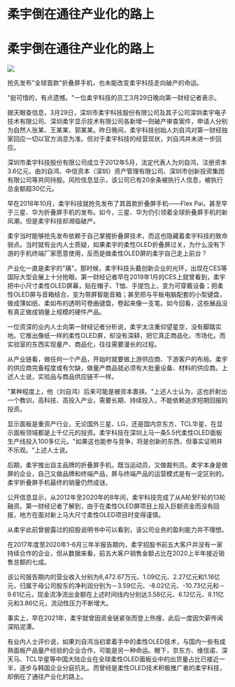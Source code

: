 # 柔宇倒在通往产业化的路上

# 柔宇倒在通往产业化的路上

![](https://inews.gtimg.com/om_bt/OmDByUZDtg3gV7hWICa1MPPTnRZItus8VxkPGnj-c6imMAA/1000)

抢先发布"全球首款"折叠屏手机，也未能改变柔宇科技走向破产的命运。

"挺可惜的，有点遗憾。"一位柔宇科技的员工3月29日晚向第一财经记者表示。

据天眼查信息，3月29日，深圳市柔宇科技股份有限公司及其子公司深圳柔宇电子技术有限公司、深圳柔宇显示技术有限公司各新增一则破产审查案件，申请人分别为自然人张某、王某某、郭某某。昨日晚间，柔宇科技创始人刘自鸿对第一财经独家回应一切以官方消息为准。但对于柔宇科技的经营现状，刘自鸿并未进一步回应。

深圳市柔宇科技股份有限公司成立于2012年5月，法定代表人为刘自鸿，注册资本3.6亿元，由刘自鸿、中信资本（深圳）资产管理有限公司、深圳市创新投资集团有限公司等共同持股。风险信息显示，该公司已有20余条被执行人信息，被执行总金额超30亿元。

早在2018年10月，柔宇科技就抢先发布了其首款折叠屏手机——Flex
Pai，甚至早于三星、华为折叠屏手机的发布。如今，三星、华为仍引领着全球折叠屏手机的新风潮，但是柔宇科技却濒临破产。

柔宇当时能够抢先发布依赖于自己掌握折叠屏技术，而这也隐藏着柔宇科技的致命弱点。当时就有业内人士质疑，如果柔宇的柔性OLED折叠屏过关，为什么没有下游的手机终端厂家愿意使用，反而是做柔性OLED屏的柔宇自己走上前台？

产业化一直是柔宇的"痛"。那时候，柔宇科技头戴创新企业的光环，出现在CES等国际大型会展上十分抢眼。第一财经记者早在2019年1月的CES上就曾看到，柔宇把中小尺寸柔性OLED屏幕，贴在帽子、T恤、手提包上，变为可穿戴设备；把柔性OLED屏与音箱结合，变为带屏智能音箱；甚至把与平板电脑配套的小型键盘，做成薄如纸、柔如布的透明可卷曲键盘，卷起来像一支笔。如今回看，这些展品没有真正做成销量上规模的硬件产品。

一位资深的业内人士向第一财经记者分析说，柔宇太注重仰望星空，没有脚踏实地。它推出像纸一样的柔性OLED屏，却没有深耕，把它真正商品化、市场化。而实验室的东西实现量产、商品化，往往需要漫长的过程。

从产业链看，做任何一个产品，开始时就要做上游供应商、下游客户的布局。柔宇的供应商完备程度或有欠缺，做量产商品就必须有大批量设备、材料的供应商。上述人士说，实验品与商品供应链不一样。

"某种程度上，他（刘自鸿）后来可能是被资本裹挟。"上述人士认为，这也折射出一个教训，高科技、高投入产业，需要长期、持续投入，不能依赖追求短期回报的投资。

显示面板是重资产行业，无论国外三星、LG，还是国内京东方、TCL华星，在显示面板领域都是上千亿元的投资。柔宇科技在深圳上马一条5.5代柔性OLED面板生产线投入100多亿元。"如果这也能参与竞争，将是创新的东西，但事实证明并不乐观。"上述人士说。

后期，柔宇推出自主品牌的折叠屏手机，既当运动员，又做裁判员。柔宇本身是做屏的企业，自己又做品牌和终端产品，屏与终端产品的运营模式是有一定区别的。柔宇折叠屏手机最终的销量仍然成谜。

公开信息显示，从2012年至2020年的8年间，柔宇科技完成了从A轮至F轮的13轮融资。第一财经记者了解到，由于在柔性OLED屏项目上投入巨额资金而没有回报，地方在面对新上马大尺寸柔性OLED项目时变得谨慎。

从柔宇此前曾披露过的招股说明书中可以看到，该公司业务的盈利能力并不理想。

在2017年度至2020年1-6月三年半报告期内，柔宇招股书前五大客户并没有一家持续合作的企业，但从数据来看，前五大客户销售金额占比在2020上半年接近销售总额的七成。

该公司报告期内的营业收入分别为6,472.67万元、1.09亿元、2.27亿元和1.16亿元，归属于母公司股东的净利润分别为－3.59亿元、-8.02亿元、-10.73亿元和－9.61亿元，现金流净流出金额在上述时间线内分别达3.58亿元、6.12亿元、8.11亿元和3.86亿元，流动性压力不断增大。

事实上，早在2021年，柔宇就曾因资金链紧张而登上热搜，此后一度因欠薪传闻深陷泥潭。

有业内人士评价说，如果刘自鸿当初拿着手中的柔性OLED技术，与国内一些有成熟面板产品量产经验的企业合作，可能是另一种命运。眼下，京东方、维信诺、深天马、TCL华星等中国大陆企业在全球柔性OLED面板业中的出货量占比已接近一半，逐步与韩国企业分庭抗礼。而曾经是柔性OLED技术积极推广者的柔宇科技，却倒在了通往产业化的路上。

